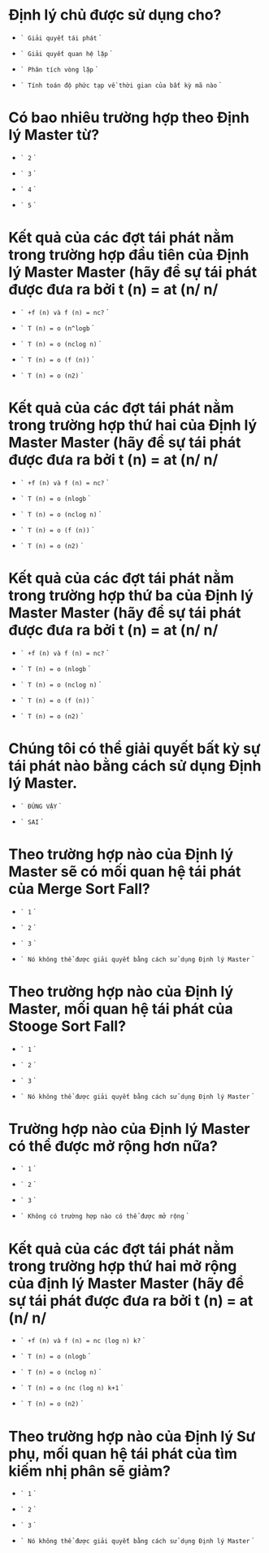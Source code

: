# Định lý chủ được sử dụng cho?

* `` `
  Giải quyết tái phát
  `` `

- `` `
  Giải quyết quan hệ lặp
  `` `

- `` `
  Phân tích vòng lặp
  `` `

- `` `
  Tính toán độ phức tạp về thời gian của bất kỳ mã nào
  `` `

# Có bao nhiêu trường hợp theo Định lý Master từ?

- `` `
  2
  `` `

* `` `
  3
  `` `

- `` `
  4
  `` `

- `` `
  5
  `` `

# Kết quả của các đợt tái phát nằm trong trường hợp đầu tiên của Định lý Master Master (hãy để sự tái phát được đưa ra bởi t (n) = at (n/ n/

- `` `
  +f (n) và f (n) = nc?
  `` `

* `` `
  T (n) = o (n^logb
  `` `

- `` `
  T (n) = o (nclog n)
  `` `

- `` `
  T (n) = o (f (n))
  `` `

- `` `
  T (n) = o (n2)
  `` `

# Kết quả của các đợt tái phát nằm trong trường hợp thứ hai của Định lý Master Master (hãy để sự tái phát được đưa ra bởi t (n) = at (n/ n/

* `` `
  +f (n) và f (n) = nc?
  `` `

- `` `
  T (n) = o (nlogb
  `` `

* `` `
  T (n) = o (nclog n)
  `` `

- `` `
  T (n) = o (f (n))
  `` `

- `` `
  T (n) = o (n2)
  `` `

# Kết quả của các đợt tái phát nằm trong trường hợp thứ ba của Định lý Master Master (hãy để sự tái phát được đưa ra bởi t (n) = at (n/ n/

- `` `
  +f (n) và f (n) = nc?
  `` `

- `` `
  T (n) = o (nlogb
  `` `

- `` `
  T (n) = o (nclog n)
  `` `

* `` `
  T (n) = o (f (n))
  `` `

- `` `
  T (n) = o (n2)
  `` `

# Chúng tôi có thể giải quyết bất kỳ sự tái phát nào bằng cách sử dụng Định lý Master.

- `` `
  ĐÚNG VẬY
  `` `

* `` `
  SAI
  `` `

# Theo trường hợp nào của Định lý Master sẽ có mối quan hệ tái phát của Merge Sort Fall?

- `` `
  1
  `` `

* `` `
  2
  `` `

- `` `
  3
  `` `

- `` `
  Nó không thể được giải quyết bằng cách sử dụng Định lý Master
  `` `

# Theo trường hợp nào của Định lý Master, mối quan hệ tái phát của Stooge Sort Fall?

* `` `
  1
  `` `

- `` `
  2
  `` `

- `` `
  3
  `` `

- `` `
  Nó không thể được giải quyết bằng cách sử dụng Định lý Master
  `` `

# Trường hợp nào của Định lý Master có thể được mở rộng hơn nữa?

- `` `
  1
  `` `

* `` `
  2
  `` `

- `` `
  3
  `` `

- `` `
  Không có trường hợp nào có thể được mở rộng
  `` `

# Kết quả của các đợt tái phát nằm trong trường hợp thứ hai mở rộng của định lý Master Master (hãy để sự tái phát được đưa ra bởi t (n) = at (n/ n/

- `` `
  +f (n) và f (n) = nc (log n) k?
  `` `

- `` `
  T (n) = o (nlogb
  `` `

- `` `
  T (n) = o (nclog n)
  `` `

* `` `
  T (n) = o (nc (log n) k+1
  `` `

- `` `
  T (n) = o (n2)
  `` `

# Theo trường hợp nào của Định lý Sư phụ, mối quan hệ tái phát của tìm kiếm nhị phân sẽ giảm?

- `` `
  1
  `` `

* `` `
  2
  `` `

- `` `
  3
  `` `

- `` `
  Nó không thể được giải quyết bằng cách sử dụng Định lý Master
  `` `